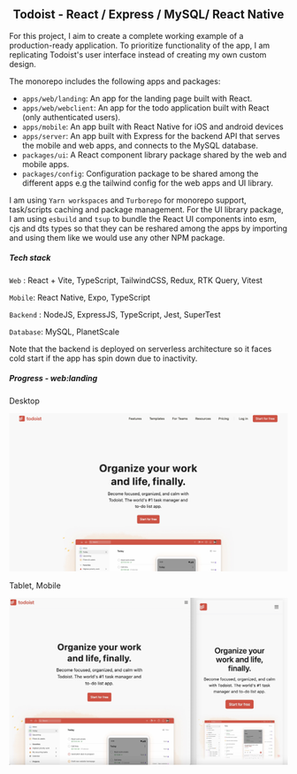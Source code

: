 <h2 align="center"> Todoist - React / Express / MySQL/ React Native </h2>

 For this project, I aim to create a complete working example of a production-ready application. To prioritize functionality of the app, I am replicating Todoist's user interface instead of creating my own custom design. 

 The monorepo includes the following apps and packages:

 - `apps/web/landing`: An app for the landing page built with React.
 - `apps/web/webclient`: An app for the todo application built with React (only authenticated users).
 - `apps/mobile`: An app built with React Native for iOS and android devices
 - `apps/server`: An app built with Express for the backend API that serves the mobile and web apps, and connects to the MySQL database.
 - `packages/ui`: A React component library package shared by  the web and mobile apps.
 - `packages/config`: Configuration package to be shared among the different apps e.g the tailwind config for the web apps and UI library.

 I am using `Yarn workspaces` and `Turborepo` for monorepo support, task/scripts caching and package management. For the UI library package, I am using `esbuild` and `tsup` to bundle the React UI components into esm, cjs and dts types so that they can be reshared among the apps by importing and using them like we would use any other NPM package.

 ##### Tech stack

`Web` : React + Vite, TypeScript, TailwindCSS, Redux, RTK Query, Vitest

`Mobile`: React Native, Expo, TypeScript

`Backend` : NodeJS, ExpressJS, TypeScript, Jest, SuperTest

`Database`: MySQL, PlanetScale

Note that the backend is deployed on serverless architecture so it faces cold start if the app has spin down due to inactivity.

##### Progress - web:landing

Desktop

![Desktop](./.github/docs/desktopProgress.jpg)

Tablet, Mobile

![Mobile](./.github/docs/ipadIphoneProgress.jpg) 